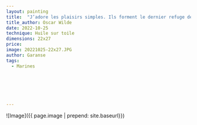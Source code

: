 ```yaml
---
layout: painting
title:  "J’adore les plaisirs simples. Ils forment le dernier refuge des âmes complexes."   
title_author: Oscar Wilde  
date: 2022-10-25
technique: Huile sur toile
dimensions: 22x27
price:
image: 20221025-22x27.JPG
author: Garanse
tags:
  - Marines
  
  
 
  
  
  
---
```

![Image]({{ page.image | prepend: site.baseurl}})

